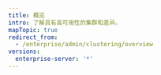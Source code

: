 ```yaml
---
title: 概览
intro: 了解具有高可用性的集群和差异。
mapTopic: true
redirect_from:
  - /enterprise/admin/clustering/overview
versions:
  enterprise-server: '*'
---
```


